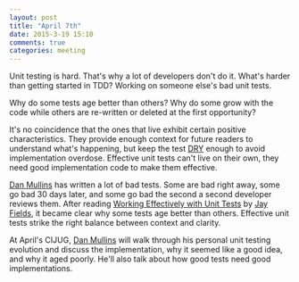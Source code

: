 ```yaml
---
layout: post
title: "April 7th"
date: 2015-3-19 15:10
comments: true
categories: meeting
---
```


Unit testing is hard. That's why a lot of developers don't do it. What's harder than getting started in TDD? Working on someone else's bad unit tests.

Why do some tests age better than others? Why do some grow with the code while others are re-written or deleted at the first opportunity?

It's no coincidence that the ones that live exhibit certain positive characteristics. They provide enough context for future readers to understand what's happening, but keep the test [DRY] enough to avoid implementation overdose. Effective unit tests can't live on their own, they need good implementation code to make them effective.

[Dan Mullins] has written a lot of bad tests. Some are bad right away, some go bad 30 days later, and some go bad the second a second developer reviews them. After reading [Working Effectively with Unit Tests] by [Jay Fields], it became clear why some tests age better than others. Effective unit tests strike the right balance between context and clarity.

At April's CIJUG, [Dan Mullins] will walk through his personal unit testing evolution and discuss the implementation, why it seemed like a good idea, and why it aged poorly. He'll also talk about how good tests need good implementations.

[Working Effectively with Unit Tests]: https://leanpub.com/wewut
[Jay Fields]: https://twitter.com/thejayfields
[Dan Mullins]: https://twitter.com/dmullins
[DRY]: http://en.wikipedia.org/wiki/Don%27t_repeat_yourself


